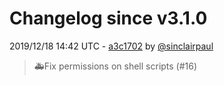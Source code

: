 # Changelog since v3.1.0

2019/12/18 14:42 UTC - [a3c1702](https://github.com/hassio-addons/addon-example/commit/a3c17023dad97e38c3440dbea9a04ecd0c97a52d) by [@sinclairpaul](https://github.com/sinclairpaul)
> 🚑Fix permissions on shell scripts (#16) 

